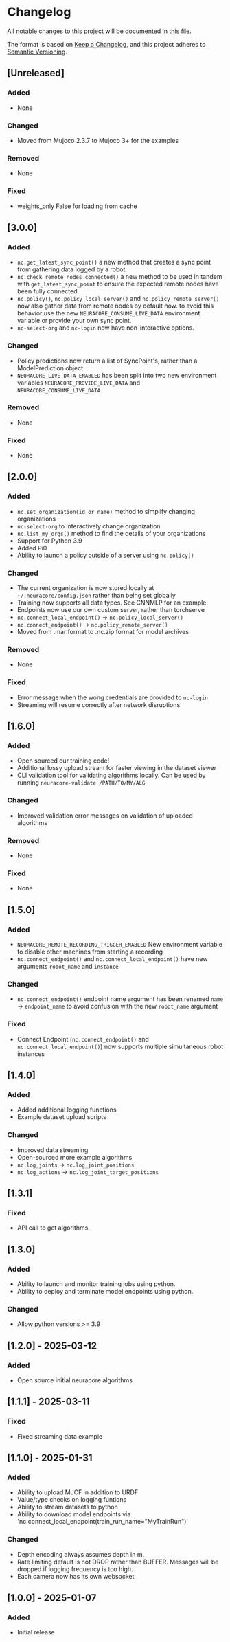 # Changelog

All notable changes to this project will be documented in this file.

The format is based on [Keep a Changelog](https://keepachangelog.com/en/1.1.0/),
and this project adheres to [Semantic Versioning](https://semver.org/spec/v2.0.0.html).


## [Unreleased]

### Added

- None

### Changed

- Moved from Mujoco 2.3.7 to Mujoco 3+ for the examples

### Removed

- None

### Fixed

- weights_only False for loading from cache


## [3.0.0]

### Added

- `nc.get_latest_sync_point()` a new method that creates a sync point from gathering data logged by a robot. 
- `nc.check_remote_nodes_connected()` a new method to be used in tandem with `get_latest_sync_point` to ensure the expected remote nodes have been fully connected.
- `nc.policy()`, `nc.policy_local_server()` and `nc.policy_remote_server()` now also gather data from remote nodes by default now. to avoid this behavior use the new `NEURACORE_CONSUME_LIVE_DATA` environment variable or provide your own sync point.
- `nc-select-org` and `nc-login` now have non-interactive options.

### Changed

- Policy predictions now return a list of SyncPoint's, rather than a ModelPrediction object.
- `NEURACORE_LIVE_DATA_ENABLED` has been split into two new environment variables `NEURACORE_PROVIDE_LIVE_DATA` and `NEURACORE_CONSUME_LIVE_DATA`

### Removed

- None

### Fixed

- None


## [2.0.0]

### Added

- `nc.set_organization(id_or_name)` method to simplify changing organizations
- `nc-select-org` to interactively change organization
- `nc.list_my_orgs()` method to find the details of your organizations
- Support for Python 3.9
- Added Pi0
- Ability to launch a policy outside of a server using `nc.policy()`

### Changed

- The current organization is now stored locally at `~/.neuracore/config.json` rather than being set globally
- Training now supports all data types. See CNNMLP for an example.
- Endpoints now use our own custom server, rather than torchserve
- `nc.connect_local_endpoint()` -> `nc.policy_local_server()`
- `nc.connect_endpoint()` -> `nc.policy_remote_server()`
- Moved from .mar format to .nc.zip format for model archives

### Removed

- None

### Fixed

- Error message when the wong credentials are provided to `nc-login` 
- Streaming will resume correctly after network disruptions


## [1.6.0]

### Added

- Open sourced our training code!
- Additional lossy upload stream for faster viewing in the dataset viewer
- CLI validation tool for validating algorithms locally. Can be used by running `neuracore-validate /PATH/TO/MY/ALG`

### Changed

- Improved validation error messages on validation of uploaded algorithms

### Removed

- None

### Fixed

- None


## [1.5.0]

### Added

- `NEURACORE_REMOTE_RECORDING_TRIGGER_ENABLED` New environment variable to disable other machines from starting a recording
- `nc.connect_endpoint()` and `nc.connect_local_endpoint()` have new arguments `robot_name` and `instance`

### Changed

- `nc.connect_endpoint()` endpoint name argument has been renamed `name` -> `endpoint_name` to avoid confusion with the new `robot_name` argument

### Fixed

- Connect Endpoint (`nc.connect_endpoint()` and `nc.connect_local_endpoint()`) now supports multiple simultaneous robot instances


## [1.4.0]

### Added

- Added additional logging functions
- Example dataset upload scripts

### Changed

- Improved data streaming
- Open-sourced more example algorithms
- `nc.log_joints` -> `nc.log_joint_positions`
- `nc.log_actions` -> `nc.log_joint_target_positions`



## [1.3.1]

### Fixed

- API call to get algorithms.


## [1.3.0] 

### Added

- Ability to launch and monitor training jobs using python.
- Ability to deploy and terminate model endpoints using python.

### Changed

- Allow python versions >= 3.9


## [1.2.0] - 2025-03-12

### Added

- Open source initial neuracore algorithms


## [1.1.1] - 2025-03-11

### Fixed

- Fixed streaming data example


## [1.1.0] - 2025-01-31

### Added

- Ability to upload MJCF in addition to URDF
- Value/type checks on logging funtions
- Ability to stream datasets to python
- Ability to download model endpoints via 'nc.connect_local_endpoint(train_run_name="MyTrainRun")'

### Changed

- Depth encoding always assumes depth in m.
- Rate limiting default is not DROP rather than BUFFER. Messages will be dropped if logging frequency is too high. 
- Each camera now has its own websocket


## [1.0.0] - 2025-01-07

### Added

- Initial release
